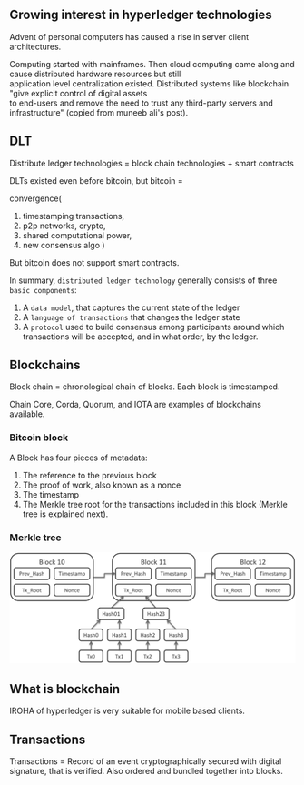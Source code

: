 ## Growing interest in hyperledger technologies
Advent of personal computers has caused a rise in server client architectures. 

Computing started with mainframes. Then cloud computing came along and cause distributed hardware resources but still \
application level centralization existed. Distributed systems like blockchain "give explicit control of digital assets \
to end-users and remove the need to trust any third-party servers and infrastructure" (copied from muneeb ali's post).

## DLT
Distribute ledger technologies = block chain technologies + smart contracts

DLTs existed even before bitcoin, but bitcoin =

convergence(
1. timestamping transactions, 
2. p2p networks, crypto,
3. shared computational power,
4. new consensus algo
)

But bitcoin does not support smart contracts.

In summary, `distributed ledger technology` generally consists of three `basic components`:

1. A `data model`, that captures the current state of the ledger
2. A `language of transactions` that changes the ledger state
3. A `protocol` used to build consensus among participants around which transactions will be accepted, and in what order, by the ledger.

## Blockchains
Block chain = chronological chain of blocks. Each block is timestamped.

Chain Core, Corda, Quorum, and IOTA are examples of blockchains available.

### Bitcoin block
A Block has four pieces of metadata:

1. The reference to the previous block
2. The proof of work, also known as a nonce
3. The timestamp
4. The Merkle tree root for the transactions included in this block (Merkle tree is explained next).

### Merkle tree
![Merkle tree](images/Bitcoin_Block_Data.png "Merkle tree")

## What is blockchain
IROHA of hyperledger is very suitable for mobile based clients.

## Transactions
Transactions = Record of an event cryptographically secured with digital signature, that is verified. Also ordered and bundled together into blocks.
